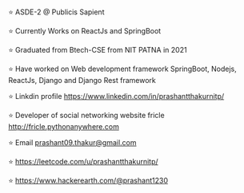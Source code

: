 ⭐ ASDE-2 @ Publicis Sapient

⭐ Currently Works on ReactJs and SpringBoot

⭐ Graduated from Btech-CSE from NIT PATNA in 2021

⭐ Have worked on Web development framework SpringBoot, Nodejs, ReactJs, Django and Django Rest framework

⭐ Linkdin profile https://www.linkedin.com/in/prashantthakurnitp/

⭐ Developer  of social networking website fricle http://fricle.pythonanywhere.com

⭐ Email prashant09.thakur@gmail.com

⭐ https://leetcode.com/u/prashantthakurnitp/

⭐ https://www.hackerearth.com/@prashant1230


